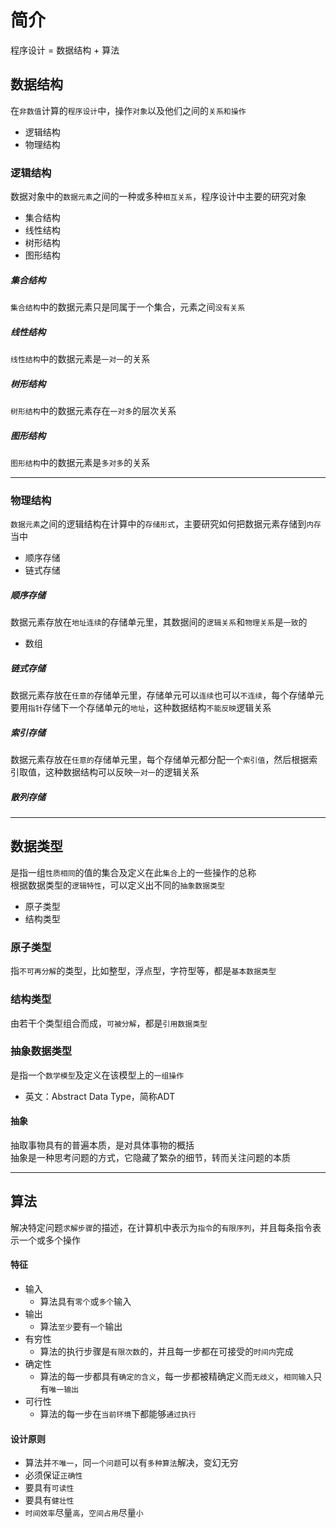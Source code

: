 # 简介
程序设计 = 数据结构 + 算法

## 数据结构
在`非数值`计算的`程序设计`中，操作`对象`以及他们之间的`关系和操作`
- 逻辑结构
- 物理结构

### 逻辑结构
数据对象中的`数据元素`之间的一种或多种`相互关系`，程序设计中主要的研究对象
- 集合结构
- 线性结构
- 树形结构
- 图形结构

##### 集合结构
`集合结构`中的数据元素只是同属于一个集合，元素之间`没有关系`

##### 线性结构
`线性结构`中的数据元素是`一对一`的关系

##### 树形结构
`树形结构`中的数据元素存在`一对多`的层次关系

##### 图形结构
`图形结构`中的数据元素是`多对多`的关系

---

### 物理结构
`数据元素`之间的逻辑结构在计算中的`存储形式`，主要研究如何把数据元素存储到`内存`当中
- 顺序存储
- 链式存储

##### 顺序存储
数据元素存放在`地址连续`的存储单元里，其数据间的`逻辑关系`和`物理关系`是`一致`的
- 数组

##### 链式存储
数据元素存放在`任意的`存储单元里，存储单元可以`连续`也可以`不连续`，每个存储单元要用`指针`存储下一个存储单元的`地址`，这种数据结构`不能反映`逻辑关系

##### 索引存储
数据元素存放在`任意的`存储单元里，每个存储单元都分配一个`索引值`，然后根据索引取值，这种数据结构可以反映`一对一`的逻辑关系

##### 散列存储

---

## 数据类型
是指一组`性质相同`的值的集合及定义在此`集合`上的一些操作的总称<br/>
根据数据类型的`逻辑特性`，可以定义出不同的`抽象数据类型`
- 原子类型
- 结构类型

### 原子类型
指`不可再分解`的类型，比如整型，浮点型，字符型等，都是`基本数据类型`

### 结构类型
由若干个类型组合而成，`可被分解`，都是`引用数据类型`

### 抽象数据类型
是指一个`数学模型`及定义在该模型上的`一组操作`
- 英文：Abstract Data Type，简称ADT

#### 抽象
抽取事物具有的普遍本质，是对具体事物的概括
<br/>
抽象是一种思考问题的方式，它隐藏了繁杂的细节，转而关注问题的本质

---

## 算法
解决特定问题`求解步骤`的描述，在计算机中表示为`指令`的`有限序列`，并且每条指令表示一个或多个操作

#### 特征
- 输入
    + 算法具有`零个`或`多个`输入
- 输出
    + 算法`至少`要有`一个`输出
- 有穷性
    + 算法的执行步骤是`有限次数`的，并且每一步都在可接受的`时间内`完成
- 确定性
    + 算法的每一步都具有`确定的含义`，每一步都被精确定义而`无歧义`，`相同输入`只有`唯一输出`
- 可行性
    + 算法的每一步在`当前环境`下都能够`通过执行`

#### 设计原则
- 算法并`不唯一`，同`一个问题`可以有`多种算法`解决，变幻无穷
- 必须保证`正确性`
- 要具有`可读性`
- 要具有`健壮性`
- `时间效率`尽量`高`，`空间占用`尽量`小`
